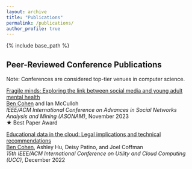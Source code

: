 ```yaml
---
layout: archive
title: "Publications"
permalink: /publications/
author_profile: true
---
```


{% include base_path %}

<h2>Peer-Reviewed Conference Publications</h2>

<p>Note: Conferences are considered top-tier venues in computer science.</p>

<p><a href="/files/asonam_23.pdf">Fragile minds: Exploring the link between social media and young adult mental health</a><br />
  <u>Ben Cohen</u> and Ian McCulloh<br />
  <i>IEEE/ACM International Conference on Advances in Social Networks Analysis and Mining (ASONAM)</i>, November 2023<br />
  ★ Best Paper Award
</p>

<p><a href="/files/ucc_22.pdf">Educational data in the cloud: Legal implications and technical recommendations</a><br />
  <u>Ben Cohen</u>, Ashley Hu, Deisy Patino, and Joel Coffman<br />
  <i>15th IEEE/ACM International Conference on Utility and Cloud Computing (UCC)</i>, December 2022
</p>
